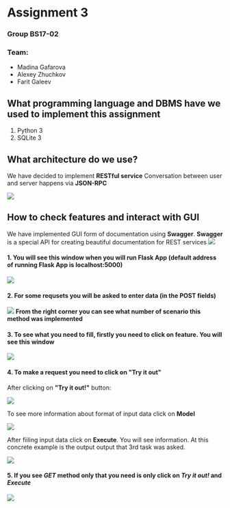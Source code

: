 # Assignment 3

### Group BS17-02
### Team:
* Madina Gafarova
* Alexey Zhuchkov
* Farit Galeev

## What programming language and DBMS have we used to implement this assignment
1. Python 3
2. SQLite 3
## What architecture do we use?
We have decided to implement **RESTful service**
Conversation between user and server happens via **JSON-RPC**

![](https://i.imgur.com/J00IkbW.png)

## How to check features and interact with GUI
We have implemented GUI form of documentation using **Swagger**. **Swagger** is a special API for creating beautiful documentation for REST services
![](https://i.imgur.com/Ckc1HCp.png)

#### 1. You will see this window when you will run Flask App (default address of running Flask App is localhost:5000)
![](https://i.imgur.com/kjL3NFz.png)
#### 2. For some requsets you will be asked to enter data (in the POST fields)
![](https://i.imgur.com/JsgUtVg.png)
**From the right corner you can see what number of scenario this method was implemented**
#### 3. To see what you need to fill, firstly you need to click on feature. You will see this window
![](https://i.imgur.com/nE03D3P.png)
#### 4. To make a request you need to click on "Try it out"
After clicking on **"Try it out!"** button:

![](https://i.imgur.com/kuNNKKi.png)

To see more information about format of input data click on **Model**

![](https://i.imgur.com/3w149KB.png)

After fiiling input data click on **Execute**. You will see information. At this concrete example is the output
output that 3rd task was asked.

![](https://i.imgur.com/fCPhy4y.png)

#### 5. If you see *GET* method only that you need is only click on *Try it out!* and *Execute*

![](https://i.imgur.com/zqMxasa.png)



